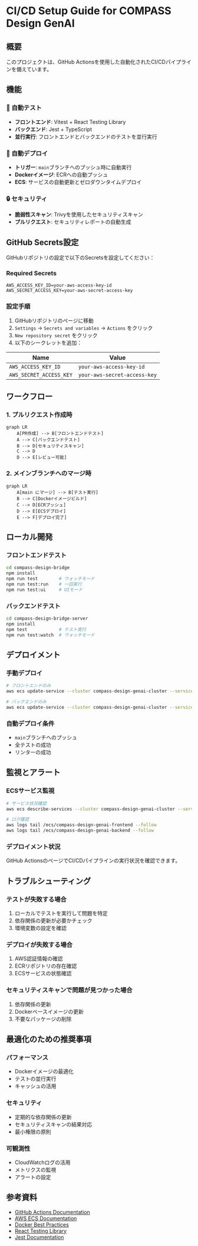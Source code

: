 # CI/CD Setup Guide for COMPASS Design GenAI

## 概要

このプロジェクトは、GitHub Actionsを使用した自動化されたCI/CDパイプラインを備えています。

## 機能

### 🔄 自動テスト
- **フロントエンド**: Vitest + React Testing Library
- **バックエンド**: Jest + TypeScript
- **並行実行**: フロントエンドとバックエンドのテストを並行実行

### 🚀 自動デプロイ
- **トリガー**: `main`ブランチへのプッシュ時に自動実行
- **Dockerイメージ**: ECRへの自動プッシュ
- **ECS**: サービスの自動更新とゼロダウンタイムデプロイ

### 🔒 セキュリティ
- **脆弱性スキャン**: Trivyを使用したセキュリティスキャン
- **プルリクエスト**: セキュリティレポートの自動生成

## GitHub Secrets設定

GitHubリポジトリの設定で以下のSecretsを設定してください：

### Required Secrets

```
AWS_ACCESS_KEY_ID=your-aws-access-key-id
AWS_SECRET_ACCESS_KEY=your-aws-secret-access-key
```

### 設定手順

1. GitHubリポジトリのページに移動
2. `Settings` → `Secrets and variables` → `Actions` をクリック
3. `New repository secret` をクリック
4. 以下のシークレットを追加：

| Name | Value |
|------|-------|
| `AWS_ACCESS_KEY_ID` | `your-aws-access-key-id` |
| `AWS_SECRET_ACCESS_KEY` | `your-aws-secret-access-key` |

## ワークフロー

### 1. プルリクエスト作成時
```mermaid
graph LR
    A[PR作成] --> B[フロントエンドテスト]
    A --> C[バックエンドテスト]
    B --> D[セキュリティスキャン]
    C --> D
    D --> E[レビュー可能]
```

### 2. メインブランチへのマージ時
```mermaid
graph LR
    A[main にマージ] --> B[テスト実行]
    B --> C[Dockerイメージビルド]
    C --> D[ECRプッシュ]
    D --> E[ECSデプロイ]
    E --> F[デプロイ完了]
```

## ローカル開発

### フロントエンドテスト
```bash
cd compass-design-bridge
npm install
npm run test        # ウォッチモード
npm run test:run    # 一回実行
npm run test:ui     # UIモード
```

### バックエンドテスト
```bash
cd compass-design-bridge-server
npm install
npm test            # テスト実行
npm run test:watch  # ウォッチモード
```

## デプロイメント

### 手動デプロイ
```bash
# フロントエンドのみ
aws ecs update-service --cluster compass-design-genai-cluster --service compass-design-genai-frontend-service --force-new-deployment

# バックエンドのみ
aws ecs update-service --cluster compass-design-genai-cluster --service compass-design-genai-backend-service --force-new-deployment
```

### 自動デプロイ条件
- `main`ブランチへのプッシュ
- 全テストの成功
- リンターの成功

## 監視とアラート

### ECSサービス監視
```bash
# サービス状況確認
aws ecs describe-services --cluster compass-design-genai-cluster --services compass-design-genai-frontend-service compass-design-genai-backend-service

# ログ確認
aws logs tail /ecs/compass-design-genai-frontend --follow
aws logs tail /ecs/compass-design-genai-backend --follow
```

### デプロイメント状況
GitHub ActionsのページでCI/CDパイプラインの実行状況を確認できます。

## トラブルシューティング

### テストが失敗する場合
1. ローカルでテストを実行して問題を特定
2. 依存関係の更新が必要かチェック
3. 環境変数の設定を確認

### デプロイが失敗する場合
1. AWS認証情報の確認
2. ECRリポジトリの存在確認
3. ECSサービスの状態確認

### セキュリティスキャンで問題が見つかった場合
1. 依存関係の更新
2. Dockerベースイメージの更新
3. 不要なパッケージの削除

## 最適化のための推奨事項

### パフォーマンス
- Dockerイメージの最適化
- テストの並行実行
- キャッシュの活用

### セキュリティ
- 定期的な依存関係の更新
- セキュリティスキャンの結果対応
- 最小権限の原則

### 可観測性
- CloudWatchログの活用
- メトリクスの監視
- アラートの設定

## 参考資料

- [GitHub Actions Documentation](https://docs.github.com/en/actions)
- [AWS ECS Documentation](https://docs.aws.amazon.com/ecs/)
- [Docker Best Practices](https://docs.docker.com/develop/dev-best-practices/)
- [React Testing Library](https://testing-library.com/docs/react-testing-library/intro/)
- [Jest Documentation](https://jestjs.io/docs/getting-started) 